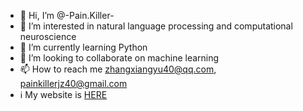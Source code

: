 - 👋 Hi, I’m @-Pain.Killer-
- 👀 I’m interested in natural language processing and computational neuroscience
- 🌱 I’m currently learning Python
- 💞️ I’m looking to collaborate on machine learning
- 📫 How to reach me zhangxiangyu40@qq.com, painkillerjz40@gmail.com
- ℹ️ My website is [HERE](https://painkillerzzz.github.io/xiangyu_zhang.github.io/)

<!---
Painkillerzzz/Painkillerzzz is a ✨ special ✨ repository because its `README.md` (this file) appears on your GitHub profile.
You can click the Preview link to take a look at your changes.
--->
